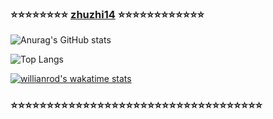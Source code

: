 ### ⭐⭐⭐⭐⭐⭐⭐⭐ [zhuzhi14](https://github.com/zhuzhi14) ⭐⭐⭐⭐⭐⭐⭐⭐⭐⭐⭐⭐

![Anurag's GitHub stats](https://github-readme-stats.vercel.app/api?username=zhuzhi14&show_icons=true&theme=radical)
<!--START_SECTION:waka-->
<!--END_SECTION:waka-->
<!---
zhuzhi14/zhuzhi14 is a ✨ special ✨ repository because its `README.md` (this file) appears on your GitHub profile.
You can click the Preview link to take a look at your changes.
--->
![Top Langs](https://github-readme-stats.vercel.app/api/top-langs/?username=zhuzhi14&show_icons=true&theme=radical)

[![willianrod's wakatime stats](https://github-readme-stats.vercel.app/api/wakatime?username=willianrod)](https://github.com/anuraghazra/github-readme-stats)
### ⭐⭐⭐⭐⭐⭐⭐⭐⭐⭐⭐⭐⭐⭐⭐⭐⭐⭐⭐⭐⭐⭐⭐⭐⭐⭐⭐⭐⭐⭐⭐⭐⭐⭐⭐
